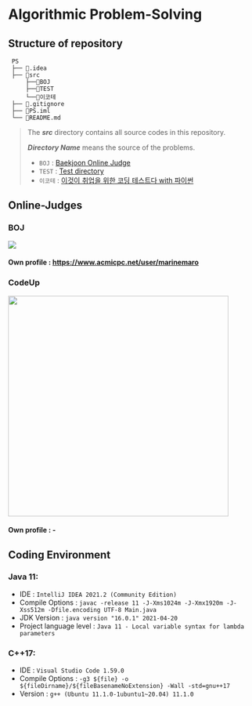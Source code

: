 # Algorithmic Problem-Solving


## Structure of repository
```
 PS
 ├── 📁.idea
 ├── 📁src
     ├──📁BOJ
     ├──📁TEST
     └──📁이코테
 ├── 📄.gitignore
 ├── 📄PS.iml
 └── 📄README.md
```
> The ***src*** directory contains all source codes in this repository.
>
> ***Directory Name*** means the source of the problems.
> - `BOJ` : [Baekjoon Online Judge](https://www.acmicpc.net/)
> - `TEST` : [Test directory](https://github.com/Marinemaro/PS/tree/master/src/TEST)
> - `이코테` : [이것이 취업을 위한 코딩 테스트다 with 파이썬](https://github.com/ndb796/python-for-coding-test)

## Online-Judges
### BOJ
[![](https://d2gd6pc034wcta.cloudfront.net/images/logo@2x.png)](https://www.acmicpc.net)
#### Own profile : https://www.acmicpc.net/user/marinemaro
### CodeUp
<body>
  <a href="https://www.codeup.kr" target="_blank">
    <img class="CodeUp" width="450" src="https://i.imgur.com/NeJq2jU.png"/>
  </a>
</body>

#### Own profile : -


## Coding Environment
### Java 11:
- IDE : `IntelliJ IDEA 2021.2 (Community Edition)`
- Compile Options : `javac -release 11 -J-Xms1024m -J-Xmx1920m -J-Xss512m -Dfile.encoding UTF-8 Main.java`
- JDK Version : `java version "16.0.1" 2021-04-20`
- Project language level : `Java 11 - Local variable syntax for lambda parameters`
### C++17:
- IDE : `Visual Studio Code 1.59.0`
- Compile Options : `-g3 ${file} -o ${fileDirname}/${fileBasenameNoExtension} -Wall -std=gnu++17`
- Version : `g++ (Ubuntu 11.1.0-1ubuntu1~20.04) 11.1.0`
